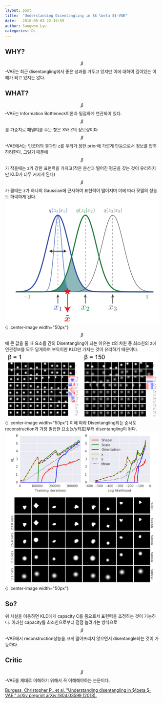 ```yaml
---
layout: post
title:  "Understanding Disentangling in $$ \beta $$-VAE"
date:   2018-05-03 22:19:59
author: Sungwon Lyu
categories: DL
---
```


## WHY? 
$$\beta$$-VAE는 최근 disentangling에서 좋은 성과를 거두고 있지만 이에 대하여 깊이있는 이해가 되고 있지는 않다.

## WHAT?
$$\beta$$-VAE는 Information Bottleneck이론과 밀접하게 연관되어 있다. $$\beta$$를 가중치로 패널티를 주는 항은 X와 Z의 정보량이다. $$\beta$$-VAE에서는 인코더의 결과인 z를 우리가 정한 prior에 가깝게 만듬으로서 정보를 압축하려한다. 그렇기 때문에 $$\beta$$가 작을때는 z가 강한 표현력을 가지고(작은 분산과 떨어진 평균을 갖는 것이 유리하지만 KLD가 너무 커지게 된다) $$\beta$$가 클때는 z가 하나의 Gaussian에 근사하여 표현력이 떨어지며 이에 따라 모델의 성능도 하락하게 된다. 
![image](/assets/images/ubvae1.png){: .center-image width="50px"}
$$\beta$$에 큰 값을 줄 때 요소들 간의 Disentangling이 되는 이유는 z의 차원 중 최소한의 z에 연관정보를 모두 담게하여 부득이한 KLD만 가지는 것이 유리하기 때문이다. 
![image](/assets/images/ubvae2.png){: .center-image width="50px"}
이에 따라 Disentangling되는 순서도 reconstruction과 가장 밀접한 요소(x/y좌표)부터 disentangling이 된다. 
![image](/assets/images/ubvae3.png){: .center-image width="50px"}

## So?
위 사실을 이용하면 KLD에게 capacity C를 줌으로서 표현력을 조정하는 것이 가능하다. 이러한 capacity를 최소한으로부터 점점 늘려가는 방식으로 $$\beta$$-VAE에서 reconstruction성능을 크게 떨어뜨리지 않으면서 disentangle하는 것이 가능하다.

## Critic
$$\beta$$-VAE를 제대로 이해하기 위해서 꼭 이해해야하는 논문이다.

[Burgess, Christopher P., et al. "Understanding disentangling in $\beta $-VAE." arXiv preprint arXiv:1804.03599 (2018).](https://arxiv.org/abs/1804.03599)
